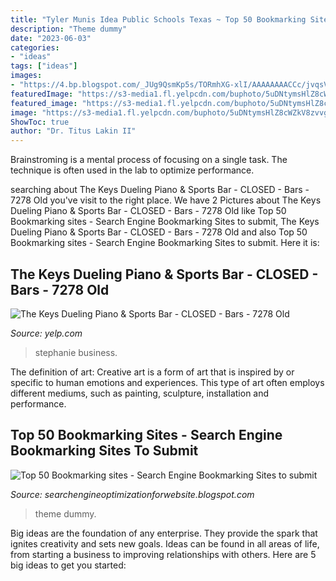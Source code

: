 ```yaml
---
title: "Tyler Munis Idea Public Schools Texas ~ Top 50 Bookmarking Sites"
description: "Theme dummy"
date: "2023-06-03"
categories:
- "ideas"
tags: ["ideas"]
images:
- "https://4.bp.blogspot.com/_JUg9QsmKp5s/TORmhXG-xlI/AAAAAAAACCc/jvqsVnpQMIw/s000/feat3.jpg"
featuredImage: "https://s3-media1.fl.yelpcdn.com/buphoto/5uDNtymsHlZ8cWZkV8zvvg/o.jpg"
featured_image: "https://s3-media1.fl.yelpcdn.com/buphoto/5uDNtymsHlZ8cWZkV8zvvg/o.jpg"
image: "https://s3-media1.fl.yelpcdn.com/buphoto/5uDNtymsHlZ8cWZkV8zvvg/o.jpg"
ShowToc: true
author: "Dr. Titus Lakin II"
---
```



Brainstroming is a mental process of focusing on a single task. The technique is often used in the lab to optimize performance.

	

		
searching about The Keys Dueling Piano &amp; Sports Bar - CLOSED - Bars - 7278 Old you've visit to the right place. We have 2 Pictures about The Keys Dueling Piano &amp; Sports Bar - CLOSED - Bars - 7278 Old like Top 50 Bookmarking sites - Search Engine Bookmarking Sites to submit, The Keys Dueling Piano &amp; Sports Bar - CLOSED - Bars - 7278 Old and also Top 50 Bookmarking sites - Search Engine Bookmarking Sites to submit. Here it is:
		
    
## The Keys Dueling Piano &amp; Sports Bar - CLOSED - Bars - 7278 Old

<img loading=lazy src="https://s3-media1.fl.yelpcdn.com/buphoto/5uDNtymsHlZ8cWZkV8zvvg/o.jpg" onerror="this.onerror=null;this.src='https://tse3.mm.bing.net/th?id=OIP.DwMyMVv340KlRyX7yi1JpgHaFj&amp;pid=15.1';" alt="The Keys Dueling Piano &amp; Sports Bar - CLOSED - Bars - 7278 Old">

_Source: yelp.com_

>stephanie business. 

	

The definition of art:
Creative art is a form of art that is inspired by or specific to human emotions and experiences. This type of art often employs different mediums, such as painting, sculpture, installation and performance.

    
## Top 50 Bookmarking Sites - Search Engine Bookmarking Sites To Submit

<img loading=lazy src="https://4.bp.blogspot.com/_JUg9QsmKp5s/TORmhXG-xlI/AAAAAAAACCc/jvqsVnpQMIw/s000/feat3.jpg" onerror="this.onerror=null;this.src='https://tse4.mm.bing.net/th?id=OIP.BSJ63ZgFGLGjc-QToCI-mgHaB0&amp;pid=15.1';" alt="Top 50 Bookmarking sites - Search Engine Bookmarking Sites to submit">

_Source: searchengineoptimizationforwebsite.blogspot.com_

>theme dummy. 

	

Big ideas are the foundation of any enterprise. They provide the spark that ignites creativity and sets new goals. Ideas can be found in all areas of life, from starting a business to improving relationships with others. Here are 5 big ideas to get you started:

